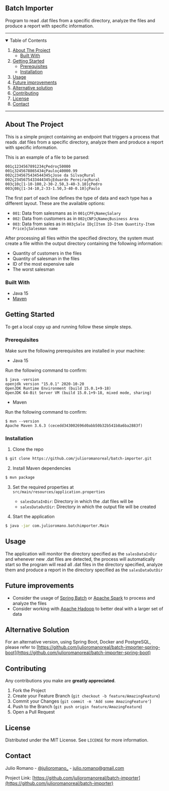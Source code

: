 ## Batch Importer

Program to read .dat files from a specific directory, analyze the files and produce a report with specific information.

-----

<details open="open">
  <summary>Table of Contents</summary>
  <ol>
    <li>
      <a href="#about-the-project">About The Project</a>
      <ul>
        <li><a href="#built-with">Built With</a></li>
      </ul>
    </li>
    <li>
      <a href="#getting-started">Getting Started</a>
      <ul>
        <li><a href="#prerequisites">Prerequisites</a></li>
        <li><a href="#installation">Installation</a></li>
      </ul>
    </li>
    <li><a href="#usage">Usage</a></li>
    <li><a href="#future-improvements">Future improvements</a></li>
    <li><a href="#alternative-solution">Alternative solution</a></li>
    <li><a href="#contributing">Contributing</a></li>
    <li><a href="#license">License</a></li>
    <li><a href="#contact">Contact</a></li>
  </ol>
</details>

---

## About The Project

This is a simple project containing an endpoint that triggers a process that reads .dat files from a specific directory, analyze them and produce a report with specific information.

This is an example of a file to be parsed:

```aidl
001ç1234567891234çPedroç50000
001ç3245678865434çPauloç40000.99
002ç2345675434544345çJose da SilvaçRural
002ç2345675433444345çEduardo PereiraçRural
003ç10ç[1-10-100,2-30-2.50,3-40-3.10]çPedro
003ç08ç[1-34-10,2-33-1.50,3-40-0.10]çPaulo
```

The first part of each line defines the type of data and each type has a different layout. These are the available options:

* `001`: Data from salesmans as in `001çCPFçNameçSalary`
* `002`: Data from customers as in `002çCNPJçNameçBusiness Area`
* `003`: Data from sales as in `003çSale IDç[Item ID-Item Quantity-Item Price]çSalesman name`

After processing all files within the specified directory, the system must create a file within the output directory containing the following information:

* Quantity of customers in the files
* Quantity of salesman in the files
* ID of the most expensive sale
* The worst salesman

### Built With

* Java 15
* [Maven](https://github.com/apache/maven)

## Getting Started

To get a local copy up and running follow these simple steps.

### Prerequisites

Make sure the following prerequisites are installed in your machine:

* Java 15

Run the following command to confirm:

```sh-session
$ java -version
openjdk version "15.0.1" 2020-10-20
OpenJDK Runtime Environment (build 15.0.1+9-18)
OpenJDK 64-Bit Server VM (build 15.0.1+9-18, mixed mode, sharing)
```

* Maven


Run the following command to confirm:

```sh-session
$ mvn --version
Apache Maven 3.6.3 (cecedd343002696d0abb50b32b541b8a6ba2883f)
```



### Installation

1. Clone the repo
```sh
$ git clone https://github.com/julioromanoreal/batch-importer.git
```
2. Install Maven dependencies
```sh
$ mvn package
```
3. Set the required properties at `src/main/resources/application.properties`
    * `salesDataInDir`: Directory in which the .dat files will be
    * `salesDataOutDir`: Directory in which the output file will be created


4. Start the application
```sh
$ java -jar com.julioromano.batchimporter.Main
```

## Usage

The application will monitor the directory specified as the `salesDataInDir` and whenever new .dat files are detected, the process will automatically start so the program will read all .dat files in the directory specified, analyze them and produce a report in the directory specified as the `salesDataOutDir`

## Future improvements
* Consider the usage of [Spring Batch](https://spring.io/projects/spring-batch) or [Apache Spark](https://spark.apache.org/) to process and analyze the files
* Consider working with [Apache Hadoop](https://hadoop.apache.org/) to better deal with a larger set of data

## Alternative Solution

For an alternative version, using Spring Boot, Docker and PostgreSQL, please refer to [https://github.com/julioromanoreal/batch-importer-spring-boot](https://github.com/julioromanoreal/batch-importer-spring-boot)

## Contributing

Any contributions you make are **greatly appreciated**.

1. Fork the Project
2. Create your Feature Branch (`git checkout -b feature/AmazingFeature`)
3. Commit your Changes (`git commit -m 'Add some AmazingFeature'`)
4. Push to the Branch (`git push origin feature/AmazingFeature`)
5. Open a Pull Request

## License

Distributed under the MIT License. See `LICENSE` for more information.

## Contact

Julio Romano - [@julioromano_](https://twitter.com/julioromano_) - julio.romano@gmail.com

Project Link: [https://github.com/julioromanoreal/batch-importer](https://github.com/julioromanoreal/batch-importer)
